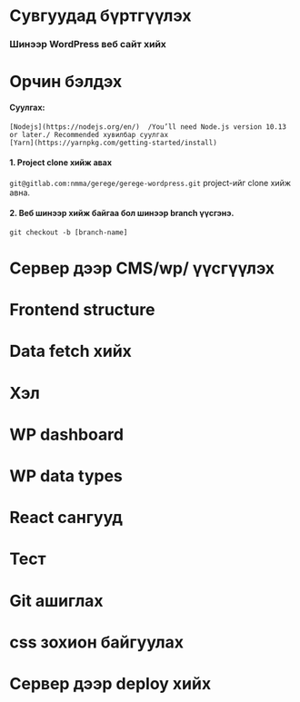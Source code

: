 # Сувгуудад бүртгүүлэх

### Шинээр WordPress веб сайт хийх

# Орчин бэлдэх

#### Суулгах:

    [Nodejs](https://nodejs.org/en/)  /You’ll need Node.js version 10.13 or later./ Recommended хувилбар суулгах
    [Yarn](https://yarnpkg.com/getting-started/install)

#### 1. Project clone хийж авах

`git@gitlab.com:nmma/gerege/gerege-wordpress.git` project-ийг clone хийж авна.

#### 2. Веб шинээр хийж байгаа бол шинээр branch үүсгэнэ.

`git checkout -b [branch-name]`

# Сервер дээр CMS/wp/ үүсгүүлэх

# Frontend structure

# Data fetch хийх

# Хэл

# WP dashboard

# WP data types

# React сангууд

# Тест

# Git ашиглах

# css зохион байгуулах

# Сервер дээр deploy хийх
